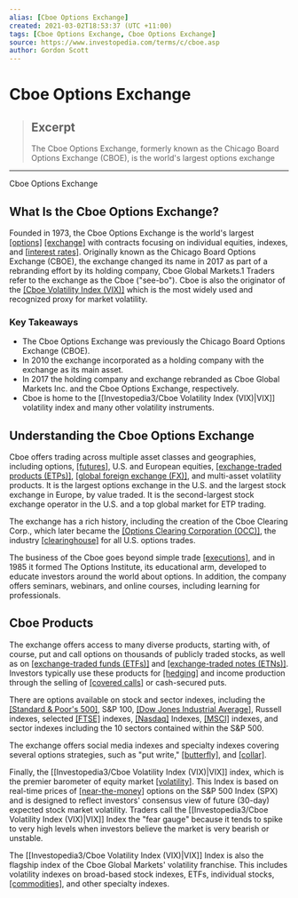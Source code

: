```yaml
---
alias: [Cboe Options Exchange]
created: 2021-03-02T18:53:37 (UTC +11:00)
tags: [Cboe Options Exchange, Cboe Options Exchange]
source: https://www.investopedia.com/terms/c/cboe.asp
author: Gordon Scott
---
```


# Cboe Options Exchange

> ## Excerpt
> The Cboe Options Exchange, formerly known as the Chicago Board Options Exchange (CBOE), is the world's largest options exchange

---

Cboe Options Exchange
## What Is the Cboe Options Exchange?

Founded in 1973, the Cboe Options Exchange is the world's largest [[options]](https://www.investopedia.com/terms/o/option.asp) [[exchange]](https://www.investopedia.com/terms/e/exchange.asp) with contracts focusing on individual equities, indexes, and [[interest rates]](https://www.investopedia.com/terms/i/interestrate.asp). Originally known as the Chicago Board Options Exchange (CBOE), the exchange changed its name in 2017 as part of a rebranding effort by its holding company, Cboe Global Markets.1 Traders refer to the exchange as the Cboe ("see-bo"). Cboe is also the originator of the [[Cboe Volatility Index (VIX)]](https://www.investopedia.com/terms/v/vix.asp) which is the most widely used and recognized proxy for market volatility.

### Key Takeaways

-   The Cboe Options Exchange was previously the Chicago Board Options Exchange (CBOE).
-   In 2010 the exchange incorporated as a holding company with the exchange as its main asset.
-   In 2017 the holding company and exchange rebranded as Cboe Global Markets Inc. and the Cboe Options Exchange, respectively.
-   Cboe is home to the [[Investopedia3/Cboe Volatility Index (VIX)|VIX]] volatility index and many other volatility instruments.

## Understanding the Cboe Options Exchange

Cboe offers trading across multiple asset classes and geographies, including options, [[futures]](https://www.investopedia.com/terms/f/futures.asp), U.S. and European equities, [[exchange-traded products (ETPs)]](https://www.investopedia.com/terms/e/exchange-traded-products-etp.asp), [[global foreign exchange (FX)]](https://www.investopedia.com/terms/f/forex.asp), and multi-asset volatility products. It is the largest options exchange in the U.S. and the largest stock exchange in Europe, by value traded. It is the second-largest stock exchange operator in the U.S. and a top global market for ETP trading.

The exchange has a rich history, including the creation of the Cboe Clearing Corp., which later became the [[Options Clearing Corporation (OCC)]](https://www.investopedia.com/terms/o/occ.asp), the industry [[clearinghouse]](https://www.investopedia.com/terms/c/clearinghouse.asp) for all U.S. options trades.

The business of the Cboe goes beyond simple trade [[executions]](https://www.investopedia.com/terms/e/execution.asp), and in 1985 it formed The Options Institute, its educational arm, developed to educate investors around the world about options. In addition, the company offers seminars, webinars, and online courses, including learning for professionals.

## Cboe Products

The exchange offers access to many diverse products, starting with, of course, put and call options on thousands of publicly traded stocks, as well as on [[exchange-traded funds (ETFs)]](https://www.investopedia.com/terms/e/etf.asp) and [[exchange-traded notes (ETNs)]](https://www.investopedia.com/terms/e/etn.asp). Investors typically use these products for [[hedging]](https://www.investopedia.com/terms/h/hedge.asp) and income production through the selling of [[covered calls]](https://www.investopedia.com/terms/c/coveredcall.asp) or cash-secured puts.

There are options available on stock and sector indexes, including the [[Standard & Poor's 500]](https://www.investopedia.com/terms/s/sp500.asp), S&P 100, [[Dow Jones Industrial Average]](https://www.investopedia.com/terms/d/djia.asp), Russell indexes, selected [[FTSE]](https://www.investopedia.com/terms/f/ftse.asp) indexes, [[Nasdaq]](https://www.investopedia.com/terms/n/nasdaq.asp) Indexes, [[MSCI]](https://www.investopedia.com/terms/m/msci.asp) indexes, and sector indexes including the 10 sectors contained within the S&P 500.

The exchange offers social media indexes and specialty indexes covering several options strategies, such as "put write," [[butterfly]](https://www.investopedia.com/terms/b/butterflyspread.asp), and [[collar]](https://www.investopedia.com/terms/c/collar.asp).

Finally, the [[Investopedia3/Cboe Volatility Index (VIX)|VIX]] index, which is the premier barometer of equity market [[volatility]](https://www.investopedia.com/terms/v/volatility.asp). This Index is based on real-time prices of [[near-the-money]](https://www.investopedia.com/terms/n/near-the-money.asp) options on the S&P 500 Index (SPX) and is designed to reflect investors' consensus view of future (30-day) expected stock market volatility. Traders call the [[Investopedia3/Cboe Volatility Index (VIX)|VIX]] Index the "fear gauge" because it tends to spike to very high levels when investors believe the market is very bearish or unstable.

The [[Investopedia3/Cboe Volatility Index (VIX)|VIX]] Index is also the flagship index of the Cboe Global Markets' volatility franchise. This includes volatility indexes on broad-based stock indexes, ETFs, individual stocks, [[commodities]](https://www.investopedia.com/terms/c/commodity.asp), and other specialty indexes.
